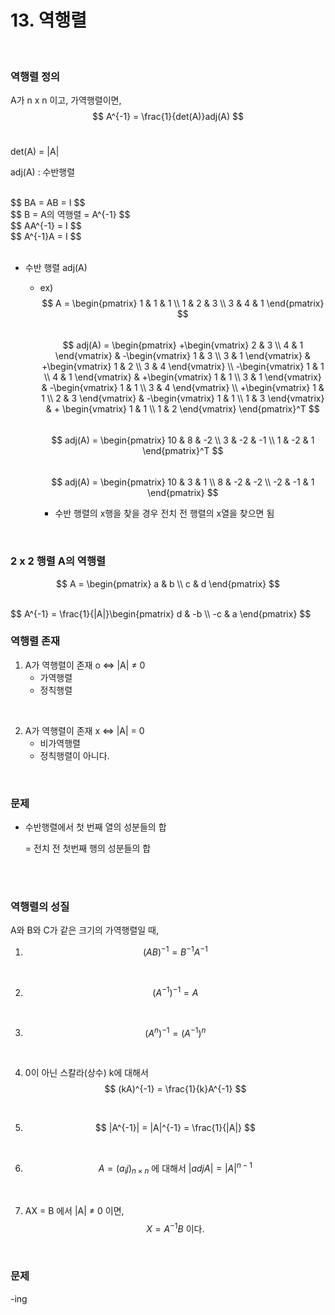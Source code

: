 # 13. 역행렬

<br/>

### 역행렬 정의

A가 n x n 이고, 가역행렬이면,
$$
A^{-1} = \frac{1}{det(A)}adj(A)
$$
<br/>

det(A) = |A|

adj(A) : 수반행렬

<br/>
$$
BA = AB = I
$$
<br/>
$$
B = A의 역행렬 = A^{-1}
$$
<br/>
$$
AA^{-1} = I
$$
<br/>
$$
A^{-1}A = I
$$


<br/>

<br/>

- 수반 행렬 adj(A)

  - ex)
    $$
    A = \begin{pmatrix} 1 & 1 & 1 \\ 1 & 2 & 3 \\ 3 & 4 & 1 \end{pmatrix}
    $$
    <br/>
    $$
    adj(A) = \begin{pmatrix} +\begin{vmatrix} 2 & 3 \\ 4 & 1 \end{vmatrix} & -\begin{vmatrix} 1 & 3 \\ 3 & 1 \end{vmatrix} & +\begin{vmatrix} 1 & 2 \\ 3 & 4 \end{vmatrix} \\ -\begin{vmatrix} 1 & 1 \\ 4 & 1 \end{vmatrix} & +\begin{vmatrix} 1 & 1 \\ 3 & 1 \end{vmatrix} & -\begin{vmatrix} 1 & 1 \\ 3 & 4 \end{vmatrix} \\ +\begin{vmatrix} 1 & 1 \\ 2 & 3 \end{vmatrix} & -\begin{vmatrix} 1 & 1 \\ 1 & 3 \end{vmatrix} & + \begin{vmatrix} 1 & 1 \\ 1 & 2 \end{vmatrix} \end{pmatrix}^T
    $$
    <br/>
    $$
    adj(A) = \begin{pmatrix} 10 & 8 & -2 \\ 3 & -2 & -1 \\ 1 & -2 & 1 \end{pmatrix}^T
    $$
    <br/>
    $$
    adj(A) = \begin{pmatrix} 10 & 3 & 1 \\ 8 & -2 & -2 \\ -2 & -1 & 1 \end{pmatrix}
    $$

    - 수반 행렬의 x행을 찾을 경우 전치 전 행렬의 x열을 찾으면 됨



<br/>

### 2 x 2 행렬 A의 역행렬

$$
A = \begin{pmatrix} a & b \\ c & d \end{pmatrix}
$$

<br/>
$$
A^{-1} = \frac{1}{|A|}\begin{pmatrix} d & -b \\ -c & a \end{pmatrix}
$$




<br/>

### 역행렬 존재

1. A가 역행렬이 존재 o <=> |A| ≠ 0
   - 가역행렬
   - 정칙행렬

<br/>

2. A가 역행렬이 존재 x <=> |A| = 0
   - 비가역행렬
   - 정칙행렬이 아니다.



<br/>

### 문제

- 수반행렬에서 첫 번째 열의 성분들의 합 

  = 전치 전 첫번째 행의 성분들의 합

<br/>



<br/>

### 역행렬의 성질

A와 B와 C가 같은 크기의 가역행렬일 때,

1. $$
   (AB)^{-1} = B^{-1}A^{-1}
   $$

   <br/>

2. $$
   (A^{-1})^{-1} = A
   $$

   <br/>

3. $$
   (A^n)^{-1} = (A^{-1})^n
   $$

   <br/>

4.  0이 아닌 스칼라(상수) k에 대해서
   $$
   (kA)^{-1} = \frac{1}{k}A^{-1}
   $$
   <br/>

5. $$
   |A^{-1}| = |A|^{-1} = \frac{1}{|A|}
   $$

   <br/>

6. $$
   A = (a_ij)_{n\times n} \text{ 에 대해서 } |adjA| = |A|^{n-1}
   $$

   <br/>

7.  AX = B 에서 |A| ≠ 0 이면, 
   $$
   X = A^{-1} B \text{ 이다.}
   $$





<br/>

### 문제

-ing







<br/>

